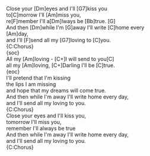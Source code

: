Close your [Dm]eyes and I'll [G7]kiss you     
to[C]morrow I'll [Am]miss you,     
re[F]member I'll a[Dm]lways be [Bb]true. [G]     
And then [Dm]while I'm [G]away I'll write [C]home every     
[Am]day,     
and I'll [F]send all my [G7]loving to [C]you.     
{C:Chorus}     
{soc}     
All my [Am]loving - [C+]I will send to you[C]     
all my [Am]loving, [C+]Darling I'll be [C]true.     
{eoc}     
I'll pretend that I'm kissing     
the lips I am missing     
and hope that my dreams will come true.     
And then while I'm away I'll write home every day,     
and I'll send all my loving to you.     
{C:Chorus}      
Close your eyes and I'll kiss you,     
tomorrow I'll miss you,     
remember I'll always be true     
And then while I'm away I'll write home every day,     
and I'll send all my loving to you.     
{C:Chorus}     
   

